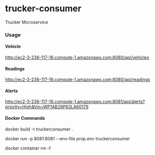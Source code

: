 # trucker-consumer
Trucker Microservice

### Usage

#### Vehicle 
http://ec2-3-236-117-16.compute-1.amazonaws.com:8080/api/vehicles

#### Readings
http://ec2-3-236-117-16.compute-1.amazonaws.com:8080/api/readings

#### Alerts
http://ec2-3-236-117-16.compute-1.amazonaws.com:8081/api/alerts?priority=High&Vin=WP1AB29P63LA60179




#### Docker Commands

docker build -t truckerconsumer .

docker run -p 8081:8081 --env-file prop.env truckerconsumer

docker container rm -f 

